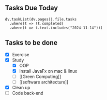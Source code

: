 ## Tasks Due Today
```dataviewjs
dv.taskList(dv.pages().file.tasks 
  .where(t => !t.completed)
  .where(t => t.text.includes("2024-11-14")))
```
## Tasks to be done
- [x] Exercise
- [x] Study
	- [x] OOP
	- [x] Install JavaFx on mac & linux
	- [ ] [[Green Computing]]
	- [ ] [[software architecture]]
- [x] Clean up
- [ ] Code back-end
